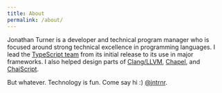 ```yaml
---
title: About
permalink: /about/
---
```


Jonathan Turner is a developer and technical program manager who is focused around strong technical excellence in programming languages.  I lead the <a href="http://typescriptlang.org">TypeScript team</a> from its initial release to its use in major frameworks. I also helped design parts of <a href="http://clang.llvm.org">Clang/LLVM</a>, <a href="http://chapel.cray.com/">Chapel</a>, and <a href="http://chaiscript.com">ChaiScript</a>.

But whatever.  Technology is fun.  Come say hi :)  [@jntrnr](https://twitter.com/jntrnr).

